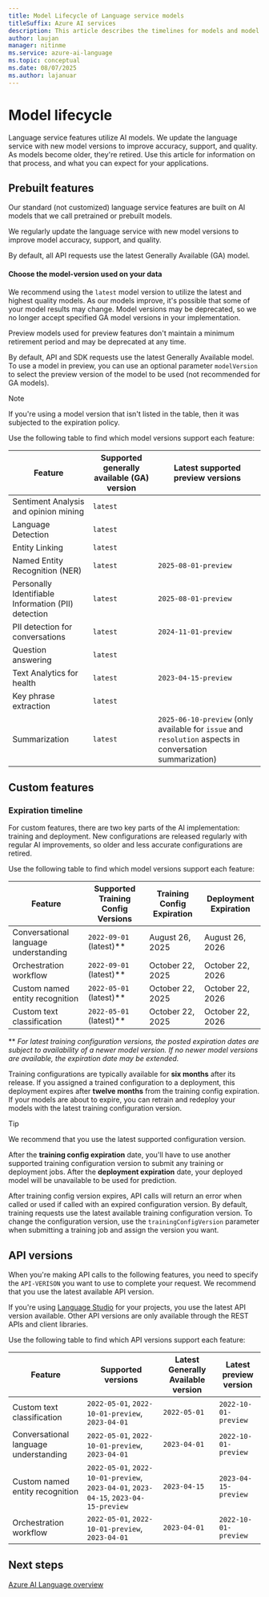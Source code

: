 ```yaml
---
title: Model Lifecycle of Language service models
titleSuffix: Azure AI services
description: This article describes the timelines for models and model versions used by Language service features.
author: laujan
manager: nitinme
ms.service: azure-ai-language
ms.topic: conceptual
ms.date: 08/07/2025
ms.author: lajanuar
---
```


# Model lifecycle

Language service features utilize AI models. We update the language service with new model versions to improve accuracy, support, and quality. As models become older, they're retired. Use this article for information on that process, and what you can expect for your applications.

## Prebuilt features

Our standard (not customized) language service features are built on AI models that we call pretrained or prebuilt models.

We regularly update the language service with new model versions to improve model accuracy, support, and quality.

By default, all API requests use the latest Generally Available (GA) model.

#### Choose the model-version used on your data

We recommend using the `latest` model version to utilize the latest and highest quality models. As our models improve, it's possible that some of your model results may change. Model versions may be deprecated, so we no longer accept specified GA model versions in your implementation. 

Preview models used for preview features don't maintain a minimum retirement period and may be deprecated at any time.

By default, API and SDK requests use the latest Generally Available model. To use a model in preview, you can use an optional parameter `modelVersion` to select the preview version of the model to be used (not recommended for GA models).

> [!NOTE]
> If you're using a model version that isn't listed in the table, then it was subjected to the expiration policy.

Use the following table to find which model versions support each feature:

| Feature | Supported generally available (GA) version | Latest supported preview versions |
|--|--|--|
| Sentiment Analysis and opinion mining | `latest` |  |
| Language Detection | `latest` |  |
| Entity Linking | `latest` |  |
| Named Entity Recognition (NER) | `latest` | `2025-08-01-preview` |
| Personally Identifiable Information (PII) detection | `latest` | `2025-08-01-preview` |  |
| PII detection for conversations | `latest` | `2024-11-01-preview` |
| Question answering | `latest` |  |
| Text Analytics for health | `latest` | `2023-04-15-preview` |
| Key phrase extraction | `latest` |  |
| Summarization | `latest` | `2025-06-10-preview` (only available for `issue` and `resolution` aspects in conversation summarization) |


## Custom features

### Expiration timeline

For custom features, there are two key parts of the AI implementation: training and deployment. New configurations are released regularly with regular AI improvements, so older and less accurate configurations are retired. 

Use the following table to find which model versions support each feature:

| Feature                                     | Supported Training Config Versions         | Training Config Expiration         | Deployment Expiration  |
|---------------------------------------------|--------------------------------------------|------------------------------------|------------------------|
| Conversational language understanding       | `2022-09-01` (latest)**                    | August 26, 2025                    | August 26, 2026        |
| Orchestration workflow                      | `2022-09-01` (latest)**                    | October 22, 2025                   | October 22, 2026       |
| Custom named entity recognition             | `2022-05-01` (latest)**                    | October 22, 2025                   | October 22, 2026       |
| Custom text classification                  | `2022-05-01` (latest)**                    | October 22, 2025                   | October 22, 2026       |

** *For latest training configuration versions, the posted expiration dates are subject to availability of a newer model version. If no newer model versions are available, the expiration date may be extended.*

Training configurations are typically available for **six months** after its release. If you assigned a trained configuration to a deployment, this deployment expires after **twelve months** from the training config expiration. If your models are about to expire, you can retrain and redeploy your models with the latest training configuration version. 

> [!TIP]
> We recommend that you use the latest supported configuration version.

After the **training config expiration** date, you'll have to use another supported training configuration version to submit any training or deployment jobs. After the **deployment expiration** date, your deployed model will be unavailable to be used for prediction.

After training config version expires, API calls will return an error when called or used if called with an expired configuration version. By default, training requests use the latest available training configuration version. To change the configuration version, use the `trainingConfigVersion` parameter when submitting a training job and assign the version you want.


## API versions

When you're making API calls to the following features, you need to specify the `API-VERISON` you want to use to complete your request. We recommend that you use the latest available API version.

If you're using [Language Studio](https://aka.ms/languageStudio) for your projects, you use the latest API version available. Other API versions are only available through the REST APIs and client libraries.

Use the following table to find which API versions support each feature:

|Feature                               |Supported versions                                                                   |Latest Generally Available version                           |Latest preview version|
|--------------------------------------|-------------------------------------------------------------------------------------|----------------------------------|----------------------|
| Custom text classification           |`2022-05-01`, `2022-10-01-preview`, `2023-04-01`                                     |`2022-05-01`                      |`2022-10-01-preview`  |
| Conversational language understanding| `2022-05-01`, `2022-10-01-preview`, `2023-04-01`                                    |`2023-04-01`                      |`2022-10-01-preview`  |
| Custom named entity recognition      | `2022-05-01`, `2022-10-01-preview`, `2023-04-01`, `2023-04-15`, `2023-04-15-preview`|`2023-04-15`                      |`2023-04-15-preview`  |
| Orchestration workflow               | `2022-05-01`, `2022-10-01-preview`, `2023-04-01`                                    |`2023-04-01`                      |`2022-10-01-preview`  |

## Next steps

[Azure AI Language overview](../overview.md)
